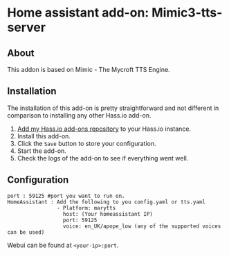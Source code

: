 # Home assistant add-on: Mimic3-tts-server


## About

This addon is based on Mimic - The Mycroft TTS Engine.

## Installation

The installation of this add-on is pretty straightforward and not different in
comparison to installing any other Hass.io add-on.

1. [Add my Hass.io add-ons repository][repository] to your Hass.io instance.
1. Install this add-on.
1. Click the `Save` button to store your configuration.
1. Start the add-on.
1. Check the logs of the add-on to see if everything went well.


## Configuration

```
port : 59125 #port you want to run on.
HomeAssistant : Add the following to you config.yaml or tts.yaml
                - Platform: marytts
                  host: (Your homeassistant IP)
                  port: 59125
                  voice: en_UK/apope_low (any of the supported voices can be used)
```

Webui can be found at `<your-ip>:port`.

[repository]: https://github.com/ChristoffBo/homeassistant/
